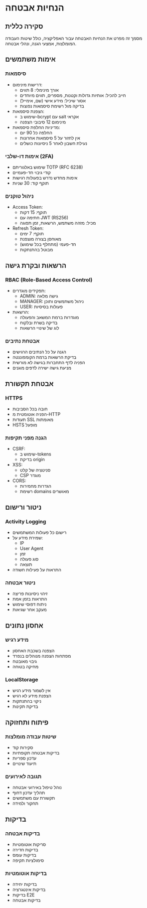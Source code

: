 # הנחיות אבטחה

## סקירה כללית
מסמך זה מפרט את הנחיות האבטחה עבור האפליקציה, כולל שיטות העבודה המומלצות, אמצעי הגנה, ונהלי אבטחה.

## אימות משתמשים

### סיסמאות
- דרישות מינימום:
  - אורך מינימלי: 8 תווים
  - חייב להכיל: אותיות גדולות וקטנות, מספרים, תווים מיוחדים
  - אסור שיכיל: מידע אישי (שם, אימייל)
  - בדיקה מול רשימת סיסמאות נפוצות
- הצפנת סיסמאות:
  - שימוש ב-bcrypt עם salt אקראי
  - מינימום 12 סיבובי הצפנה
- מדיניות החלפת סיסמאות:
  - החלפה כל 90 יום
  - אין לחזור על 5 סיסמאות אחרונות
  - נעילת חשבון לאחר 5 ניסיונות כושלים

### אימות דו-שלבי (2FA)
- שימוש באלגוריתם TOTP (RFC 6238)
- קודי גיבוי חד-פעמיים
- אימות מחדש נדרש בפעולות רגישות
- תוקף קוד: 30 שניות

### ניהול טוקנים
- Access Token:
  - תוקף: 15 דקות
  - חתימה עם JWT (RS256)
  - מכיל: מזהה משתמש, הרשאות, זמן תפוגה
- Refresh Token:
  - תוקף: 7 ימים
  - מאוחסן בצורה מוצפנת
  - חד-פעמי (מתחלף בכל שימוש)
  - מבוטל בהתנתקות

## הרשאות ובקרת גישה

### RBAC (Role-Based Access Control)
- תפקידים מוגדרים:
  - ADMIN: גישה מלאה
  - MANAGER: ניהול משתמשים ותוכן
  - USER: פעולות בסיסיות
- הרשאות:
  - מוגדרות ברמת המשאב והפעולה
  - בדיקה בשרת ובלקוח
  - לוג של שינויי הרשאות

### אבטחת נתיבים
- הגנה על כל הנתיבים הרגישים
- בדיקת הרשאות ברמת הקומפוננטה
- הפניה לדף התחברות בגישה לא מורשית
- מניעת גישה ישירה לדפים מוגנים

## אבטחת תקשורת

### HTTPS
- חובה בכל הסביבות
- הפניה אוטומטית מ-HTTP
- תעודות SSL מאומתות
- HSTS מופעל

### הגנה מפני תקיפות
- CSRF:
  - שימוש ב-tokens
  - בדיקת origin
- XSS:
  - סניטציה של קלט
  - CSP מוגדר
- CORS:
  - הגדרות מחמירות
  - רשימת domains מאושרים

## ניטור ורישום

### Activity Logging
- רישום כל פעולות המשתמשים
- שמירת מידע על:
  - IP
  - User Agent
  - זמן
  - סוג פעולה
  - תוצאה
- התראות על פעילות חשודה

### ניטור אבטחה
- זיהוי ניסיונות פריצה
- התראות בזמן אמת
- ניתוח דפוסי שימוש
- מעקב אחר שגיאות

## אחסון נתונים

### מידע רגיש
- הצפנה בשכבת האחסון
- מפתחות הצפנה מנוהלים בנפרד
- גיבוי מאובטח
- מחיקה בטוחה

### LocalStorage
- אין לשמור מידע רגיש
- הצפנת מידע לא רגיש
- ניקוי בהתנתקות
- בדיקת תקינות

## פיתוח ותחזוקה

### שיטות עבודה מומלצות
- סקירות קוד
- בדיקות אבטחה תקופתיות
- עדכון ספריות
- תיעוד שינויים

### תגובה לאירועים
- נוהל טיפול באירועי אבטחה
- תהליך עדכון דחוף
- תקשורת עם משתמשים
- תחקור ולמידה

## בדיקות

### בדיקות אבטחה
- סריקות אוטומטיות
- בדיקות חדירה
- בדיקות עומס
- סימולציות תקיפה

### בדיקות אוטומטיות
- בדיקות יחידה
- בדיקות אינטגרציה
- בדיקות E2E
- בדיקות אבטחה 